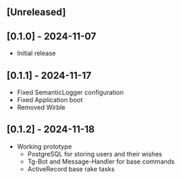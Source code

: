 ## [Unreleased]

## [0.1.0] - 2024-11-07

- Initial release

## [0.1.1] - 2024-11-17

- Fixed SemanticLogger configuration
- Fixed Application boot
- Removed Wirble

## [0.1.2] - 2024-11-18

- Working prototype
  - PostgreSQL for storing users and their wishes
  - Tg-Bot and Message-Handler for base commands
  - ActiveRecord base rake tasks
